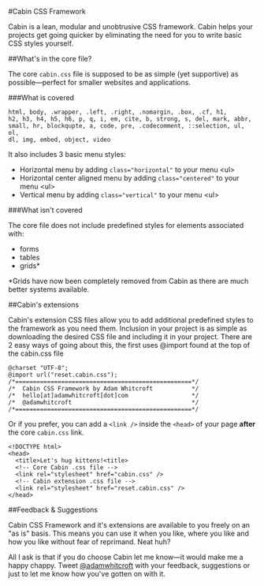 #Cabin CSS Framework

Cabin is a lean, modular and unobtrusive CSS framework. Cabin helps your projects get going quicker by eliminating the need for you to write basic CSS styles yourself.

##What's in the core file?

The core <code>cabin.css</code> file is supposed to be as simple (yet supportive) as possible—perfect for smaller websites and applications. 

###What is covered

<code>html, body, .wrapper, .left, .right, .nomargin, .box, .cf, h1, h2, h3, h4, h5, h6, p, q, i, em, cite, b, strong, s, del, mark, abbr, small, hr, blockqupte, a, code, pre, .codecomment, ::selection, ul, ol, dl, img, embed, object, video</code>

It also includes 3 basic menu styles:
<ul>
<li>Horizontal menu by adding <code>class="horizontal"</code> to your menu &lt;ul&gt;</li>
<li>Horizontal center aligned menu by adding <code>class="centered"</code> to your menu &lt;ul&gt;</li>
<li>Vertical menu by adding <code>class="vertical"</code> to your menu &lt;ul&gt;</li>
</ul>

###What isn't covered

The core file does not include predefined styles for elements associated with:

<ul>
<li>forms</li>
<li>tables</li>
<li>grids*</li>
</ul>

*Grids have now been completely removed from Cabin as there are much better systems available.

##Cabin's extensions

Cabin's extension CSS files allow you to add additional predefined styles to the framework as you need them. Inclusion in your project is as simple as downloading the desired CSS file and including it in your project. There are 2 easy ways of going about this, the first uses @import found at the top of the cabin.css file

<pre><code>@charset "UTF-8";
@import url("reset.cabin.css");
/*==================================================*/
/*  Cabin CSS Framework by Adam Whitcroft           */
/*  hello[at]adamwhitcroft[dot]com                  */
/*  @adamwhitcroft                                  */
/*==================================================*/
</code></pre>

Or if you prefer, you can add a <code>&lt;link /&gt;</code> inside the <code>&lt;head&gt;</code> of your page <strong>after</strong> the core <code>cabin.css</code> link.

<pre><code>&lt;!DOCTYPE html&gt;
&lt;head&gt;
  &lt;title&gt;Let's hug kittens!&lt;title&gt;
  <span class="codecomment">&lt;!-- Core Cabin .css file --&gt;</span>
  &lt;link rel="stylesheet" href="cabin.css" /&gt;
  <span class="codecomment">&lt;!-- Cabin extension .css file --&gt;</span>
  &lt;link rel="stylesheet" href="reset.cabin.css" /&gt;
&lt;/head&gt;
</code></pre>

##Feedback &amp; Suggestions

Cabin CSS Framework and it's extensions are available to you freely on an "as is" basis. This means you can use it when you like, where you like and how you like without fear of reprimand. Neat huh?

All I ask is that if you do choose Cabin let me know—it would make me a happy chappy. Tweet [@adamwhitcroft](http://www.twitter.com/adamwhitcroft) with your feedback, suggestions or just to let me know how you've gotten on with it.